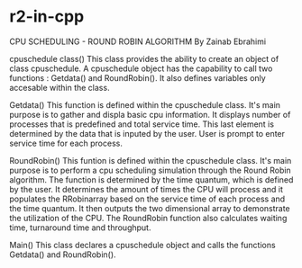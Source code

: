 r2-in-cpp
=========

CPU SCHEDULING - ROUND ROBIN ALGORITHM
By Zainab Ebrahimi

cpuschedule class()
This class provides the ability to create an object of class cpuschedule.
A cpuschedule object has the capability to call two functions : Getdata()
and RoundRobin(). It also defines variables only accesable within the class.

Getdata()
This function is defined within the cpuschedule class. It's main purpose is
to gather and displa basic cpu information. It displays number of processes
that is predefined and total service time. This last element is determined
by the data that is inputed by the user. User is prompt to enter service
time for each process.

 
RoundRobin()
This funtion is defined within the cpuschedule class. It's main purpose is
to perform a cpu scheduling simulation through the Round Robin algorithm.
The function is determined by the time quantum, which is defined by the user.
It determines the amount of times the CPU will process and it populates the 
RRobinarray based on the service time of each process and the time quantum.
It then outputs the two dimensional array to demonstrate the utilization of
the CPU. The RoundRobin function also calculates waiting time, turnaround time
and throughput. 

Main()
This class declares a cpuschedule object and calls the functions Getdata() and
RoundRobin(). 
